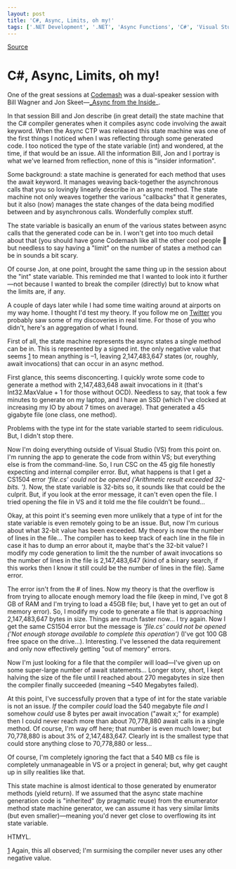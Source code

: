 ```yaml
---
layout: post
title: 'C#, Async, Limits, oh my!'
tags: ['.NET Development', '.NET', 'Async Functions', 'C#', 'Visual Studio', 'msmvps']
---
```

[Source](http://blogs.msmvps.com/peterritchie/2012/01/19/c-async-limits-oh-my/ "Permalink to C#, Async, Limits, oh my!")

# C#, Async, Limits, oh my!

One of the great sessions at [Codemash][1] was a dual-speaker session with Bill Wagner and Jon Skeet—[_Async from the Inside][2]_.

In that session Bill and Jon describe (in great detail) the state machine that the C# compiler generates when it compiles async code involving the await keyword. When the Async CTP was released this state machine was one of the first things I noticed when I was reflecting through some generated code. I too noticed the type of the state variable (int) and wondered, at the time, if that would be an issue. All the information Bill, Jon and I portray is what we've learned from reflection, none of this is "insider information".

Some background: a state machine is generated for each method that uses the await keyword. It manages weaving back-together the asynchronous calls that you so lovingly linearly describe in an async method. The state machine not only weaves together the various "callbacks" that it generates, but it also (now) manages the state changes of the data being modified between and by asynchronous calls. Wonderfully complex stuff.

The state variable is basically an enum of the various states between async calls that the generated code can be in. I won't get into too much detail about that (you should have gone Codemash like all the other cool people 🙂 but needless to say having a "limit" on the number of states a method can be in sounds a bit scary.

Of course Jon, at one point, brought the same thing up in the session about the "int" state variable. This reminded me that I wanted to look into it further—not because I wanted to break the compiler (directly) but to know what the limits are, if any.

A couple of days later while I had some time waiting around at airports on my way home. I thought I'd test my theory. If you follow me on [Twitter][3] you probably saw some of my discoveries in real time. For those of you who didn't, here's an aggregation of what I found.

First of all, the state machine represents the async states a single method can be in. This is represented by a signed int. the only negative value that seems [1] to mean anything is –1, leaving 2,147,483,647 states (or, roughly, await invocations) that can occur in an async method.

First glance, this seems disconcerting. I quickly wrote some code to generate a method with 2,147,483,648 await invocations in it (that's Int32.MaxValue + 1 for those without OCD). Needless to say, that took a few minutes to generate on my laptop, and I have an SSD (which I've clocked at increasing my IO by about 7 times on average). That generated a 45 gigabyte file (one class, one method).

Problems with the type int for the state variable started to seem ridiculous. But, I didn't stop there.

Now I'm doing everything outside of Visual Studio (VS) from this point on. I'm running the app to generate the code from within VS; but everything else is from the command-line. So, I run CSC on the 45 gig file honestly expecting and internal compiler error. But, what happens is that I get a CS1504 error _'file.cs' could not be opened ('Arithmetic result exceeded 32-bits. ')._ Now, the state variable is 32-bits so, it sounds like that could be the culprit. But, if you look at the error message, it can't even open the file. I tried opening the file in VS and it told me the file couldn't be found…

Okay, at this point it's seeming even more unlikely that a type of int for the state variable is even remotely going to be an issue. But, now I'm curious about what 32-bit value has been exceeded. My theory is now the number of lines in the file… The compiler has to keep track of each line in the file in case it has to dump an error about it, maybe that's the 32-bit value? I modify my code generation to limit the the number of await invocations so the number of lines in the file is 2,147,483,647 (kind of a binary search, if this works then I know it still could be the number of lines in the file). Same error.

The error isn't from the # of lines. Now my theory is that the overflow is from trying to allocate enough memory load the file (keep in mind, I've got 8 GB of RAM and I'm trying to load a 45GB file; but, I have yet to get an out of memory error). So, I modify my code to generate a file that is approaching 2,147,483,647 bytes in size. Things are much faster now… I try again. Now I get the same CS1504 error but the message is _'file.cs' could not be opened ('Not enough storage available to complete this operation')_ (I've got 100 GB free space on the drive…). Interesting. I've lessened the data requirement and only now effectively getting "out of memory" errors.

Now I'm just looking for a file that the compiler will load—I've given up on some super-large number of await statements… Longer story, short, I kept halving the size of the file until I reached about 270 megabytes in size then the compiler finally succeeded (meaning ~540 Megabytes failed).

At this point, I've successfully proven that a type of int for the state variable is not an issue. _If_ the compiler _could_ load the 540 megabyte file _and_ I somehow _could_ use 8 bytes per await invocation ("await x;" for example) then I could never reach more than about 70,778,880 await calls in a single method. Of course, I'm way off here; that number is even much lower; but 70,778,880 is about 3% of 2,147,483,647. Clearly int is the smallest type that could store anything close to 70,778,880 or less…

Of course, I'm completely ignoring the fact that a 540 MB cs file is completely unmanageable in VS or a project in general; but, why get caught up in silly realities like that.

This state machine is almost identical to those generated by enumerator methods (yield return). If we assumed that the async state machine generation code is "inherited" (by pragmatic reuse) from the enumerator method state machine generator, we can assume it has very similar limits (but even smaller)—meaning you'd never get close to overflowing its int state variable.

HTMYL.

[1] Again, this all observed; I'm surmising the compiler never uses any other negative value.

[1]: http://codemash.org
[2]: http://codemash.org/Sessions/Technology/.NET#Async+From+the+Inside
[3]: http://twitter.com/peterritchie


